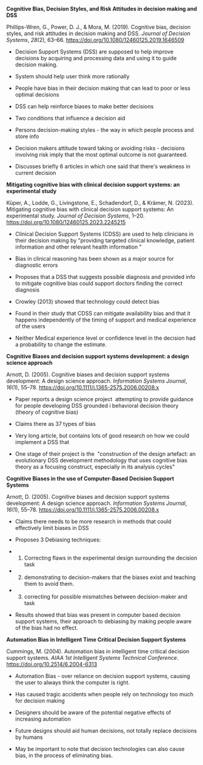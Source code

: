 
**Cognitive Bias, Decision Styles, and Risk Attitudes in decision making and DSS**

Phillips-Wren, G., Power, D. J., & Mora, M. (2019). Cognitive bias, decision styles, and risk attitudes in decision making and DSS. _Journal of Decision Systems_, _28_(2), 63–66. https://doi.org/10.1080/12460125.2019.1646509

- Decision Support Systems (DSS) are supposed to help improve decisions by acquiring and processing data and using it to guide decision making.

- System should help user think more rationally

- People have bias in their decision making that can lead to poor or less optimal decisions

- DSS can help reinforce biases to make better decisions

- Two conditions that influence a decision aid

- Persons decision-making styles - the way in which people process and store info

- Decision makers attitude toward taking or avoiding risks - decisions involving risk imply that the most optimal outcome is not guaranteed.

- Discusses briefly 6 articles in which one said that there's weakness in current decision

  

**Mitigating cognitive bias with clinical decision support systems: an experimental study**

Küper, A., Lodde, G., Livingstone, E., Schadendorf, D., & Krämer, N. (2023). Mitigating cognitive bias with clinical decision support systems: An experimental study. _Journal of Decision Systems_, 1–20. https://doi.org/10.1080/12460125.2023.2245215

- Clinical Decision Support Systems (CDSS) are used to help clinicians in their decision making by "providing targeted clinical knowledge, patient information and other relevant health information "

- Bias in clinical reasoning has been shown as a major source for diagnostic errors

- Proposes that a DSS that suggests possible diagnosis and provided info to mitigate cognitive bias could support doctors finding the correct diagnosis

- Crowley (2013) showed that technology could detect bias

- Found in their study that CDSS can mitigate availability bias and that it happens independently of the timing of support and medical experience of the users

- Neither Medical experience level or confidence level in the decision had a probability to change the estimate. 

  

**Cognitive Biases and decision support systems development: a design science approach**

Arnott, D. (2005). Cognitive biases and decision support systems development: A design science approach. _Information Systems Journal_, _16_(1), 55–78. https://doi.org/10.1111/j.1365-2575.2006.00208.x

- Paper reports a design science project  attempting to provide guidance for people developing DSS grounded i behavioral decision theory (theory of cognitive bias)

- Claims there as 37 types of bias

- Very long article, but contains lots of good research on how we could implement a DSS that

- One stage of their project is the  "construction of the design artefact: an evolutionary DSS development methodology that uses cognitive bias theory as a focusing construct, especially in its analysis cycles"

  

**Cognitive Biases in the use of Computer-Based Decision Support Systems**

Arnott, D. (2005). Cognitive biases and decision support systems development: A design science approach. _Information Systems Journal_, _16_(1), 55–78. https://doi.org/10.1111/j.1365-2575.2006.00208.x

- Claims there needs to be more research in methods that could effectively limit biases in DSS

- Proposes 3 Debiasing techniques:

- 1) Correcting flaws in the experimental design surrounding the decision task

- 2) demonstrating to decision-makers that the biases exist and teaching them to avoid them.

- 3) correcting for possible mismatches between decision-maker and task

- Results showed that bias was present in computer based decision support systems, their approach to debiasing by making people aware of the bias had no effect.

  
  

**Automation Bias in Intelligent Time Critical Decision Support Systems**

Cummings, M. (2004). Automation bias in intelligent time critical decision support systems. _AIAA 1st Intelligent Systems Technical Conference_. https://doi.org/10.2514/6.2004-6313

- Automation Bias - over reliance on decision support systems, causing the user to always think the computer is right.

- Has caused tragic accidents when people rely on technology too much for decision making

- Designers should be aware of the potential negative effects of increasing automation

- Future designs should aid human decisions, not totally replace decisions by humans

- May be important to note that decision technologies can also cause bias, in the process of eliminating bias.
